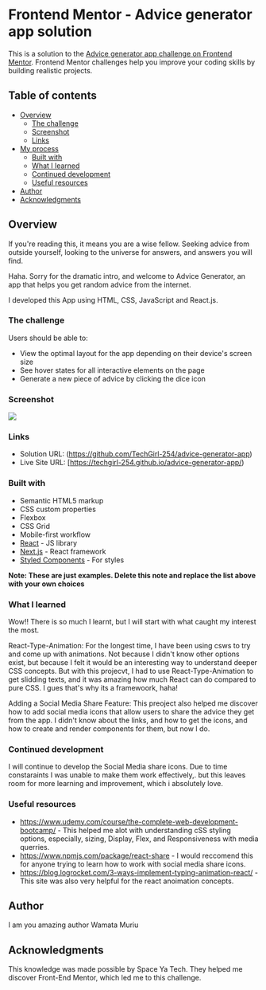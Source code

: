 # Frontend Mentor - Advice generator app solution

This is a solution to the [Advice generator app challenge on Frontend Mentor](https://www.frontendmentor.io/challenges/advice-generator-app-QdUG-13db). Frontend Mentor challenges help you improve your coding skills by building realistic projects.

## Table of contents

- [Overview](#overview)
  - [The challenge](#the-challenge)
  - [Screenshot](#screenshot)
  - [Links](#links)
- [My process](#my-process)
  - [Built with](#built-with)
  - [What I learned](#what-i-learned)
  - [Continued development](#continued-development)
  - [Useful resources](#useful-resources)
- [Author](#author)
- [Acknowledgments](#acknowledgments)



## Overview
If you're reading this, it means you are a wise fellow. Seeking advice from outside yourself, looking to the universe for answers, and answers you will find.

Haha. Sorry for the dramatic intro, and welcome to Advice Generator, an app that helps you get random advice from the internet.

I developed this App using HTML, CSS, JavaScript and React.js.

### The challenge

Users should be able to:

- View the optimal layout for the app depending on their device's screen size
- See hover states for all interactive elements on the page
- Generate a new piece of advice by clicking the dice icon

### Screenshot

![](./Screenshot%20from%202023-11-17%2023-25-46.png)



### Links

- Solution URL: (https://github.com/TechGirl-254/advice-generator-app)
- Live Site URL: [https://techgirl-254.github.io/advice-generator-app/)


### Built with

- Semantic HTML5 markup
- CSS custom properties
- Flexbox
- CSS Grid
- Mobile-first workflow
- [React](https://reactjs.org/) - JS library
- [Next.js](https://nextjs.org/) - React framework
- [Styled Components](https://styled-components.com/) - For styles

**Note: These are just examples. Delete this note and replace the list above with your own choices**

### What I learned

Wow!! There is so much I learnt, but I will start with what caught my interest the most.

React-Type-Animation: For the longest time, I have been using csws to try and come up with animations. Not because I didn't know other options exist, but because I felt it would be an interesting way to understand deeper CSS concepts. But with this projecvt, I had to use React-Type-Animation to get slidding texts, and it was amazing how much React can do compared to pure CSS. I gues that's why its a framewoork, haha!

Adding a Social Media Share Feature: This preoject also helped me discover how to add social media icons that allow users to share the advice they get from the app. I didn't know about the links, and how to get the icons, and how to create and render components for them, but now I do.
### Continued development

I will continue to develop the Social Media share icons. Due to time constaraints I was unable to make them work effectively,. but this leaves room for more learning and improvement, which i absolutely love.

### Useful resources

- https://www.udemy.com/course/the-complete-web-development-bootcamp/ - This helped me alot with understanding cSS styling options, especially, sizing, Display, Flex, and Responsiveness with media querries.
- https://www.npmjs.com/package/react-share - I would reccomend this for anyone trying to learn how to work with social media share icons.
- https://blog.logrocket.com/3-ways-implement-typing-animation-react/ - This site was also very helpful for the react anoimation concepts.


## Author
I am you amazing author Wamata Muriu


## Acknowledgments

This knowledge was made possible by Space Ya Tech. They helped me discover Front-End Mentor, which led me to this challenge.


<style>
    .attribution { font-size: 11px; text-align: center; }
    .attribution a { color: hsl(228, 45%, 44%); }
  </style>
